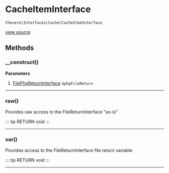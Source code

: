 # CacheItemInterface

`Chevere\Interfaces\Cache\CacheItemInterface`

[view source](https://github.com/chevere/chevere/blob/master/interfaces/Cache/CacheItemInterface.php)

## Methods

### __construct()

**Parameters**

1. [FilePhpReturnInterface](../Filesystem/FilePhpReturnInterface.md) `$phpFileReturn`

---

### raw()

Provides raw access to the FileReturnInterface "as-is"

::: tip RETURN
void
:::


---

### var()

Provides access to the FileReturnInterface file return variable

::: tip RETURN
void
:::


---

